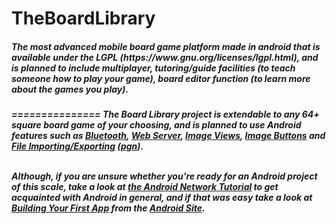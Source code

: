 TheBoardLibrary
===============
<h5>
The most advanced mobile board game platform made in android that is available under the LGPL (https://www.gnu.org/licenses/lgpl.html), and is planned to include multiplayer, tutoring/guide facilities (to teach someone how to play your game), board editor function (to learn more about the games you play).
<h5>
===============
The Board Library project is extendable to any 64+ square board game of your choosing, and is planned to use Android features such as <a href="http://developer.android.com/guide/topics/connectivity/bluetooth.html">Bluetooth</a>,
			 <a href="http://developer.android.com/reference/java/net/Socket.html">Web Server</a>, <a href="http://developer.android.com/reference/android/widget/ImageView.html">Image Views</a>, 
			 <a href="http://developer.android.com/reference/android/widget/ImageView.html">Image Buttons</a> and <a href="http://developer.android.com/guide/topics/data/data-storage.html">File Importing/Exporting</a> 
			 (<a href="http://en.wikipedia.org/wiki/Portable_Game_Notation">pgn</a>).<br><br>

Although, if you are unsure whether you're ready for an Android project of this scale, take a look at <b><a href="http://cse.spsu.edu/cslab/tutors/android.htm">the Android Network Tutorial</a></b>
to get acquainted with Android in general, and if that was easy take a look at <b><a href="https://developer.android.com/training/basics/firstapp/index.html?hl=it">Building Your First App</a></b> from the <a href="https://developer.android.com">Android Site</a>.
